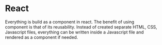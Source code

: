 # React

Everything is build as a component in react. The benefit of using component is that of its reusability. Instead of created separate HTML, CSS, Javascript files, everything can be written inside a Javascript file and rendered as a component if needed. 

